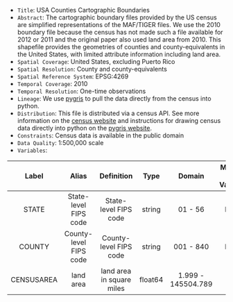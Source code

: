 - `Title`: USA Counties Cartographic Boundaries
- `Abstract`: The cartographic boundary files provided by the US census are simplified representations of the MAF/TIGER files. We use the 2010 boundary file because the census has not made such a file available for 2012 or 2011 and the original paper also used land area from 2010. This shapefile provides the geometries of counties and county-equivalents in the United States, with limited attribute information including land area.
- `Spatial Coverage`: United States, excluding Puerto Rico
- `Spatial Resolution`: County and county-equivalents
- `Spatial Reference System`: EPSG:4269
- `Temporal Coverage`: 2010
- `Temporal Resolution`: One-time observations
- `Lineage`: We use [pygris](https://walker-data.com/pygris/) to pull the data directly from the census into python.
- `Distribution`: This file is distributed via a census API. See more information on the [census website](https://www.census.gov/geographies/mapping-files/time-series/geo/carto-boundary-file.2010.html#list-tab-1556094155) and instructions for drawing census data directly into python on the [pygris website](https://walker-data.com/pygris/).
- `Constraints`: Census data is available in the public domain
- `Data Quality`: 1:500,000 scale
- `Variables`:

| Label | Alias | Definition | Type | Domain | Missing Data Value(s) | Missing Data Frequency |
| :--: | :--: | :--: | :--: | :--: | :--: | :--: |
| STATE | State-level FIPS code | State-level FIPS code | string | 01 - 56 | None | 0 |
| COUNTY | County-level FIPS code | County-level FIPS code | string | 001 - 840 | None | 0 |
| CENSUSAREA | land area | land area in square miles | float64 | 1.999 - 145504.789 | NaN | 0 |
